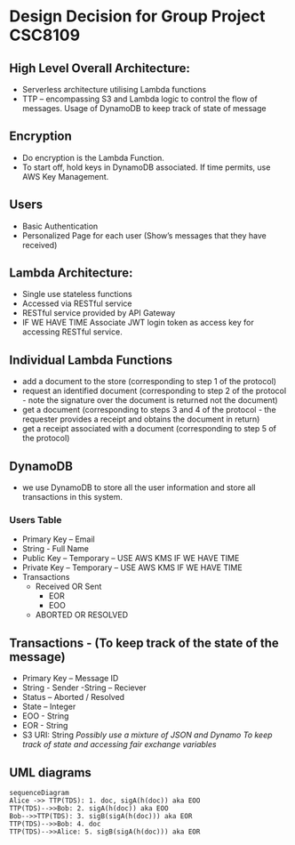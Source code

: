 # Design Decision for Group Project CSC8109
## High Level Overall Architecture:
- Serverless architecture utilising Lambda functions
- TTP – encompassing S3 and Lambda logic to control the flow of messages. Usage of DynamoDB to keep track of state of message

## Encryption

- Do encryption is the Lambda Function.
- To start off, hold keys in DynamoDB associated. If time permits, use AWS Key Management.


## Users

- Basic Authentication
- Personalized Page for each user (Show’s messages that they have received)


## Lambda Architecture:

- Single use stateless functions
- Accessed via RESTful service
- RESTful service provided by API Gateway
- IF WE HAVE TIME Associate JWT login token as access key for accessing RESTful service.


## Individual Lambda Functions

-	add a document to the store (corresponding to step 1 of the protocol)
-	request an identified document (corresponding to step 2 of the protocol - note the signature over the document is returned not the document)
-	get a document (corresponding to steps 3 and 4 of the protocol - the requester provides a receipt and obtains the document in return)
-	get a receipt associated with a document (corresponding to step 5 of the protocol)


## DynamoDB
- we use DynamoDB to store all the user information and store all transactions in this system.
### Users Table
- Primary Key – Email
- String - Full Name
- Public Key – Temporary – USE AWS KMS IF WE HAVE TIME
- Private Key – Temporary – USE AWS KMS IF WE HAVE TIME
- Transactions
	- Received OR Sent
		- EOR
		- EOO
	- ABORTED OR RESOLVED



## Transactions - (To keep track of the state of the message)
- Primary Key – Message ID
- String - Sender 
-String – Reciever
- Status – Aborted / Resolved
- State – Integer
- EOO - String
- EOR - String
- S3 URI: String
*Possibly use a mixture of JSON and Dynamo To keep track of state and accessing fair exchange variables*




## UML diagrams

```mermaid
sequenceDiagram
Alice ->> TTP(TDS): 1. doc, sigA(h(doc)) aka EOO
TTP(TDS)-->>Bob: 2. sigA(h(doc)) aka EOO
Bob-->>TTP(TDS): 3. sigB(sigA(h(doc))) aka EOR
TTP(TDS)-->>Bob: 4. doc
TTP(TDS)-->>Alice: 5. sigB(sigA(h(doc))) aka EOR
```
